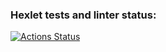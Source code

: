 ### Hexlet tests and linter status:
[![Actions Status](https://github.com/alexeenkoivan/frontend-project-46/workflows/hexlet-check/badge.svg)](https://github.com/alexeenkoivan/frontend-project-46/actions)